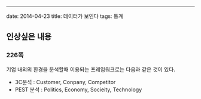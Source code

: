 ---
date: 2014-04-23
title: 데이터가 보인다
tags: 통계

## 인상싶은 내용
### 226쪽
기업 내외의 환경을 분석할때 이용되는 프레임워크로는 다음과 같은 것이 있다.

- 3C분석 : Customer, Conpany, Competitor
- PEST 분석 : Politics, Economy, Socieity, Technology

